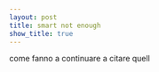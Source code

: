 ```yaml
---
layout: post
title: smart not enough
show_title: true
---
```


come fanno a continuare a citare quell